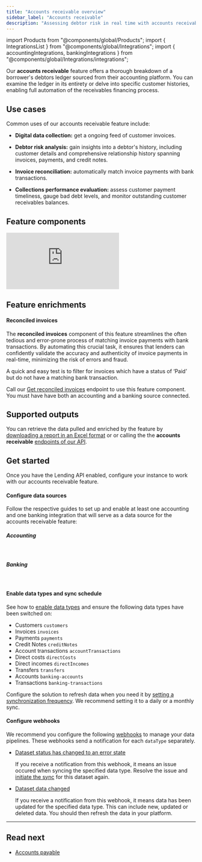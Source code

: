 ```yaml
---
title: "Accounts receivable overview"
sidebar_label: "Accounts receivable"
description: "Assessing debtor risk in real time with accounts receivable insights"
---
```


import Products from "@components/global/Products";
import { IntegrationsList } from "@components/global/Integrations";
import { accountingIntegrations, bankingIntegrations } from "@components/global/Integrations/integrations";

Our **accounts receivable** feature offers a thorough breakdown of a borrower's debtors ledger sourced from their accounting platform. You can examine the ledger in its entirety or delve into specific customer histories, enabling full automation of the receivables financing process.

## Use cases

Common uses of our accounts receivable feature include:

- **Digital data collection:** get a ongoing feed of customer invoices.

- **Debtor risk analysis:** gain insights into a debtor's history, including customer details and comprehensive relationship history spanning invoices, payments, and credit notes.

- **Invoice reconciliation:** automatically match invoice payments with bank transactions.

- **Collections performance evaluation:** assess customer payment timeliness, gauge bad debt levels, and monitor outstanding customer receivables balances.

## Feature components

<iframe
  src="https://docs.google.com/spreadsheets/d/e/2PACX-1vQXnkKj3esBrzpD--pKV_tVTfTHxDPpxz8BBFe2SjcNt6kB2-qcTFDxEye3kxHWu91mYRzLoCjYfpHH/pubhtml?gid=1688137158&amp;single=true&amp;widget=true&amp;headers=false"
  frameborder="0"
  style={{ top: 0, left: 0, width: "100%", height: "660px" }}
></iframe>

## Feature enrichments

#### Reconciled invoices

The **reconciled invoices** component of this feature streamlines the often tedious and error-prone process of matching invoice payments with bank transactions. By automating this crucial task, it ensures that lenders can confidently validate the accuracy and authenticity of invoice payments in real-time, minimizing the risk of errors and fraud. 

A quick and easy test is to filter for invoices which have a status of ‘Paid’ but do not have a matching bank transaction. 

Call our [Get reconciled invoices](/lending-api#/operations/get-reconciled-invoices) endpoint to use this feature component. You must have have both an accounting and a banking source connected. 

## Supported outputs

You can retrieve the data pulled and enriched by the feature by [downloading a report in an Excel format](/lending/features/excel-download-overview) or or calling the the **accounts receivable** [endpoints of our API](/lending-api#/).

## Get started

Once you have the Lending API enabled, configure your instance to work with our accounts receivable feature. 

#### Configure data sources

Follow the respective guides to set up and enable at least one accounting and one banking integration that will serve as a data source for the accounts receivable feature:

##### Accounting
<br />

<IntegrationsList integrations={accountingIntegrations} />

##### Banking
<br />

<IntegrationsList integrations={bankingIntegrations} />

#### Enable data types and sync schedule

See how to [enable data types](/core-concepts/data-type-settings#override-the-default-sync-settings) and ensure the following data types have been switched on:

- Customers `customers`
- Invoices `invoices`
- Payments `payments`
- Credit Notes `creditNotes`
- Account transactions `accountTransactions`
- Direct costs `directCosts`
- Direct incomes `directIncomes`
- Transfers `transfers`
- Accounts `banking-accounts`
- Transactions `banking-transactions`

Configure the solution to refresh data when you need it by [setting a synchronization frequency](/core-concepts/data-type-settings#choose-a-synchronization-frequency). We recommend setting it to a daily or a monthly sync.

#### Configure webhooks

We recommend you configure the following [webhooks](/using-the-api/webhooks/core-rules-types) to manage your data pipelines. These webhooks send a notification for each `dataType` separately.

- [Dataset status has changed to an error state](/using-the-api/webhooks/core-rules-types#dataset-status-has-changed-to-an-error-state)  

  If you receive a notification from this webhook, it means an issue occured when syncing the specified data type. Resolve the issue and [initiate the sync](/using-the-api/queueing-data-syncs#refresh-data) for this dataset again. 
 
- [Dataset data changed](/using-the-api/webhooks/core-rules-types#dataset-data-changed)  

  If you receive a notification from this webhook, it means data has been updated for the specified data type. This can include new, updated or deleted data. You should then refresh the data in your platform.

---

## Read next
- [Accounts payable](/lending/features/accounts-payable-overview)